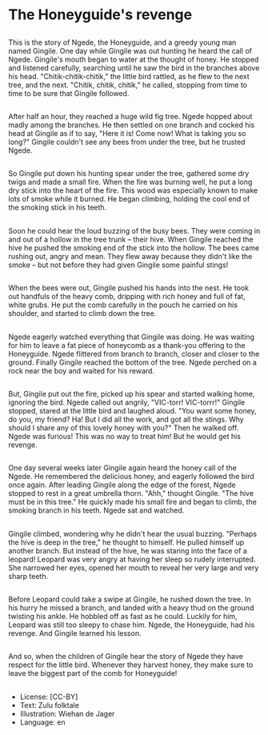 # The Honeyguide's revenge

##
This is the story of Ngede, the Honeyguide, and a greedy young
man named Gingile.
One day while Gingile was out hunting he heard the call of Ngede.
Gingile's mouth began to water at the thought of honey. He
stopped and listened carefully, searching until he saw the bird in
the branches above his head.
"Chitik-chitik-chitik," the little bird rattled, as he flew to the next
tree, and the next.
"Chitik, chitik, chitik," he called, stopping from time to time to be
sure that Gingile followed.

##
After half an hour, they reached a
huge wild fig tree.
Ngede hopped about madly among
the branches. He then settled on
one branch and cocked his head at
Gingile as if to say, "Here it is!
Come now! What is taking you so
long?"
Gingile couldn't see any bees from
under the tree, but he trusted
Ngede.

##
So Gingile put down his hunting
spear under the tree, gathered
some dry twigs and made a small
fire.
When the fire was burning well, he
put a long dry stick into the heart of
the fire. This wood was especially
known to make lots of smoke while
it burned.
He began climbing, holding the cool
end of the smoking stick in his
teeth.

##
Soon he could hear the loud
buzzing of the busy bees. They
were coming in and out of a hollow
in the tree trunk – their hive.
When Gingile reached the hive he
pushed the smoking end of the stick
into the hollow.
The bees came rushing out, angry
and mean. They flew away because
they didn't like the smoke – but not
before they had given Gingile some
painful stings!

##
When the bees were out, Gingile
pushed his hands into the nest. He
took out handfuls of the heavy
comb, dripping with rich honey and
full of fat, white grubs.
He put the comb carefully in the
pouch he carried on his shoulder,
and started to climb down the tree.

##
Ngede eagerly watched everything
that Gingile was doing. He was
waiting for him to leave a fat piece
of honeycomb as a thank-you
offering to the Honeyguide.
Ngede flittered from branch to
branch, closer and closer to the
ground. Finally Gingile reached the
bottom of the tree.
Ngede perched on a rock near the
boy and waited for his reward.

##
But, Gingile put out the fire, picked up his spear and started
walking home, ignoring the bird.
Ngede called out angrily, "VIC-torr! VIC-torrr!"
Gingile stopped, stared at the little bird and laughed aloud. "You
want some honey, do you, my friend? Ha! But I did all the work,
and got all the stings. Why should I share any of this lovely honey
with you?" Then he walked off.
Ngede was furious! This was no way to treat him! But he would get
his revenge.

##
One day several weeks later Gingile again heard the honey call of
the Ngede. He remembered the delicious honey, and eagerly
followed the bird once again.
After leading Gingile along the edge of the forest, Ngede stopped
to rest in a great umbrella thorn. "Ahh," thought Gingile.
"The hive must be in this tree." He quickly made his small fire and
began to climb, the smoking branch in his teeth. Ngede sat and
watched.

##
Gingile climbed, wondering why he didn't hear the usual buzzing.
"Perhaps the hive is deep in the tree," he thought to himself.
He pulled himself up another branch. But instead of the hive, he
was staring into the face of a leopard!
Leopard was very angry at having her sleep so rudely interrupted.
She narrowed her eyes, opened her mouth to reveal her very large
and very sharp teeth.

##
Before Leopard could take a swipe at Gingile, he rushed down the
tree.
In his hurry he missed a branch, and landed with a heavy thud on
the ground twisting his ankle. He hobbled off as fast as he could.
Luckily for him, Leopard was still too sleepy to chase him.
Ngede, the Honeyguide, had his revenge.
And Gingile learned his lesson.

##
And so, when the children of Gingile
hear the story of Ngede they have
respect for the little bird.
Whenever they harvest honey, they
make sure to leave the biggest part
of the comb for Honeyguide!

##
* License: [CC-BY]
* Text: Zulu folktale
* Illustration: Wiehan de Jager
* Language: en
